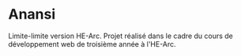 # Anansi

Limite-limite version HE-Arc. Projet réalisé dans le cadre du cours de développement web de troisième année à l'HE-Arc.
